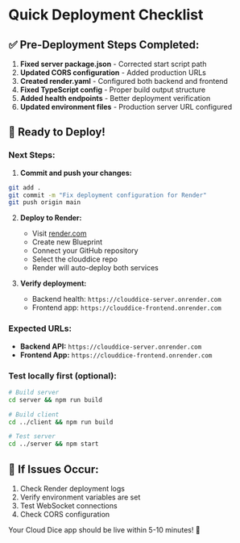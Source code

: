# Quick Deployment Checklist

## ✅ Pre-Deployment Steps Completed:

1. **Fixed server package.json** - Corrected start script path
2. **Updated CORS configuration** - Added production URLs  
3. **Created render.yaml** - Configured both backend and frontend
4. **Fixed TypeScript config** - Proper build output structure
5. **Added health endpoints** - Better deployment verification
6. **Updated environment files** - Production server URL configured

## 🚀 Ready to Deploy!

### Next Steps:

1. **Commit and push your changes:**
```bash
git add .
git commit -m "Fix deployment configuration for Render"
git push origin main
```

2. **Deploy to Render:**
   - Visit [render.com](https://render.com)
   - Create new Blueprint
   - Connect your GitHub repository
   - Select the clouddice repo
   - Render will auto-deploy both services

3. **Verify deployment:**
   - Backend health: `https://clouddice-server.onrender.com`
   - Frontend app: `https://clouddice-frontend.onrender.com`

### Expected URLs:
- **Backend API:** `https://clouddice-server.onrender.com`
- **Frontend App:** `https://clouddice-frontend.onrender.com`

### Test locally first (optional):
```bash
# Build server
cd server && npm run build

# Build client  
cd ../client && npm run build

# Test server
cd ../server && npm start
```

## 🐛 If Issues Occur:

1. Check Render deployment logs
2. Verify environment variables are set
3. Test WebSocket connections
4. Check CORS configuration

Your Cloud Dice app should be live within 5-10 minutes! 🎲

